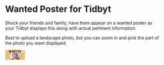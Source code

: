 # Wanted Poster for Tidbyt

Shock your friends and family, have them appear on a wanted poster as your Tidbyt displays this along with actual pertinent information.

Best to upload a landscape photo, but you can zoom in and pick the part of the photo you want displayed.

![Wanted Poster Applet for Tidbyt](wanted_default.webp)
